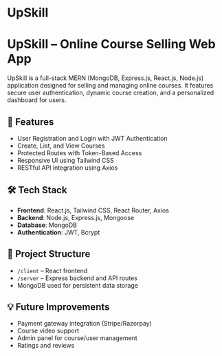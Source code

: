 # UpSkill

# UpSkill – Online Course Selling Web App

UpSkill is a full-stack MERN (MongoDB, Express.js, React.js, Node.js) application designed for selling and managing online courses. It features secure user authentication, dynamic course creation, and a personalized dashboard for users.

## 🚀 Features
- User Registration and Login with JWT Authentication
- Create, List, and View Courses
- Protected Routes with Token-Based Access
- Responsive UI using Tailwind CSS
- RESTful API integration using Axios

## 🛠️ Tech Stack
- **Frontend**: React.js, Tailwind CSS, React Router, Axios
- **Backend**: Node.js, Express.js, Mongoose
- **Database**: MongoDB
- **Authentication**: JWT, Bcrypt

## 📁 Project Structure
- `/client` – React frontend
- `/server` – Express backend and API routes
- MongoDB used for persistent data storage

## 💡 Future Improvements
- Payment gateway integration (Stripe/Razorpay)
- Course video support
- Admin panel for course/user management
- Ratings and reviews

